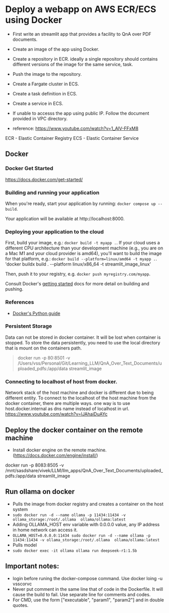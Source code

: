 # Deploy a webapp on AWS ECR/ECS using Docker
- First write an streamlit app that provides a facility to QnA over PDF documents.
- Create an image of the app using Docker.
- Create a repository in ECR. ideally a single repository should contains different versions of the image for the same service, task.
- Push the image to the repository.
- Create a Fargate cluster in ECS.
- Create a task definition in ECS.
- Create a service in ECS.
- If unable to accesss the app using public IP. Follow the document provided in VPC directory.

 - reference: https://www.youtube.com/watch?v=1_AlV-FFxM8

ECR - Elastic Container Registry
ECS - Elastic Container Service

## Docker
### Docker Get Started
https://docs.docker.com/get-started/

### Building and running your application

When you're ready, start your application by running:
`docker compose up --build`.

Your application will be available at http://localhost:8000.

### Deploying your application to the cloud

First, build your image, e.g.: `docker build -t myapp .`.
If your cloud uses a different CPU architecture than your development
machine (e.g., you are on a Mac M1 and your cloud provider is amd64),
you'll want to build the image for that platform, e.g.:
`docker build --platform=linux/amd64 -t myapp .`.
'docker buildx build . --platform linux/x86_64 -t streamlit_image_linux'

Then, push it to your registry, e.g. `docker push myregistry.com/myapp`.

Consult Docker's [getting started](https://docs.docker.com/go/get-started-sharing/)
docs for more detail on building and pushing.

### References
* [Docker's Python guide](https://docs.docker.com/language/python/)


### Persistent Storage
Data can not be stored in docker container. It will be lost when container is stopped. 
To store the data persistently, you need to use the local directory that is mount on the
containers path.
 > docker run -p 80:8501 -v /Users/vss/Personal/Git/Learning_LLM/QnA_Over_Text_Documents/uploaded_pdfs:/app/data streamlit_image

### Connecting to localhost of host from docker.
Network stack of the host machine and docker is different due to being different entity.
To connect to the localhost of the host machine from the docker container, there are multiple ways.
one way is to use host.docker.internal as dns name instead of localhost in url.
https://www.youtube.com/watch?v=lJAhaiDuAYc

## Deploy the docker container on the remote machine
- Install docker engine on the remote machine. (https://docs.docker.com/engine/install/)

docker run -p 8083:8505 -v /mnt/sasdshare/vivek/LLM/llm_apps/QnA_Over_Text_Documents/uploaded_pdfs:/app/data streamlit_image

## Run ollama on docker
  - Pulls the image from docker registry and creates a container on the host system 
  - `sudo docker run -d --name ollama -p 11434:11434 -v ollama_storage:/root/.ollama  ollama/ollama:latest` 
  - Adding OLLAMA_HOST env variable with 0.0.0.0 value, any IP address in home network can access it.
  - `OLLAMA_HOST=0.0.0.0:11434 sudo docker run -d --name ollama -p 11434:11434 -v ollama_storage:/root/.ollama  ollama/ollama:latest`
  - Pulls model 
  - `sudo docker exec -it ollama ollama run deepseek-r1:1.5b`


## Important notes:
* login before runing the docker-compose command. Use docker loing -u vsscorvc 
* Never put comment in the same line that of code in the Dockerfile. It will cause the build to fail. Use separate line for comments and codes.
* For CMD, use the form ["executable", "param1", "param2"] and in double quotes.
